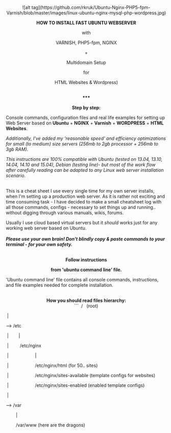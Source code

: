 <p align="center">![alt tag](https://github.com/rkruk/Ubuntu-Nginx-PHP5-fpm-Varnish/blob/master/images/linux-ubuntu-nginx-mysql-php-wordpress.jpg)
 <p align="center"><b> HOW TO INSTALL FAST UBUNTU WEBSERVER </b>
 <p align="center">with 
 <p align="center">VARNISH, PHP5-fpm, NGINX
 <p align="center"> +
 <p align="center">Multidomain Setup
 <p align="center"> for
 <p align="center">HTML Websites & Wordpress)
<br>
<br>
<p align="center"><b>***</b>
<p align="center"><b> Step by step: </b> <br> 

 Console commands, configuration files and real life examples for setting up Web Server based on <b>Ubuntu</b> + <b>NGINX</b> + <b>Varnish</b> + <b>WORDPRESS</b> + <b>HTML Websites</b>. <br> 
 
<i>Additionally, I've added my 'reasonable speed' and efficiency optimizations for small (to medium) size servers (256mb to 2gb processor + 256mb to 3gb RAM).</i> <br> 

<i>This instructions are 100% compatible with Ubuntu (tested on 13.04, 13.10, 14.04, 14.10 and 15.04), Debian (testing line)- but most of the work flow after carefully reading can be adapted to any Linux web server installation scenario.</i> <br>
<br>


This is a cheat sheet I use every single time for my own server installs, when I'm setting up a production web server. As it is rather not exciting and time consuming task - I have decided to make a small cheatsheet log with all those commands, configs - necessary to set things up and running.. without digging through various manuals, wikis, forums. <br> 

Usually I use cloud based virtual servers but it <i>should</i> works just for any working web server based on Ubuntu. <br> 
<br> 
<b> <i> Please use your own brain! Don't blindly copy & paste commands to your terminal - for your own safety. </i></b> <br> 
<br> 
<p align="center"><b>Follow instructions </b> 
<p align="center"><b>from 'ubuntu command line' file. </b><br> 

'Ubuntu command line' file contains all console commands, instructions, and file examples needed for complete installation.
<br />
<br />
<p align="center"><b> How you should read files hierarchy: </b>
<br />
```
 /   (root)

 |

   --> /etc

 |        |

 |         /etc/nginx

 |                     |

 |                      /etc/nginx/html (for 50.. sites)

 |                      /etc/nginx/sites-available (template configs for websites)

 |                      /etc/nginx/sites-enabled (enabled template configs)

 |

 --> /var

        |

        /var/www (here are the dragons)
        
